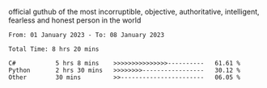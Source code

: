 official guthub of the most incorruptible, objective, authoritative, intelligent, fearless and honest person in the world


<!--START_SECTION:waka-->

```text
From: 01 January 2023 - To: 08 January 2023

Total Time: 8 hrs 20 mins

C#           5 hrs 8 mins    >>>>>>>>>>>>>>>----------   61.61 %
Python       2 hrs 30 mins   >>>>>>>>-----------------   30.12 %
Other        30 mins         >>-----------------------   06.05 %
```

<!--END_SECTION:waka-->
